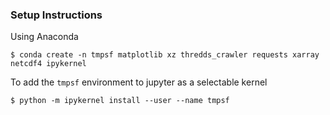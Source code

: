 ### Setup Instructions

Using Anaconda

```
$ conda create -n tmpsf matplotlib xz thredds_crawler requests xarray netcdf4 ipykernel
```

To add the `tmpsf` environment to jupyter as a selectable kernel

```
$ python -m ipykernel install --user --name tmpsf

```
